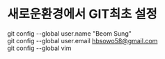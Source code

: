 # 새로운환경에서 GIT최초 설정
git config --global user.name "Beom Sung"<br>
git config --global user.email hbsowo58@gmail.com <br>
git config --global vim <br>
